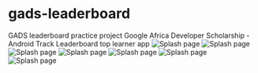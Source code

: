 # gads-leaderboard
 GADS leaderboard practice project
 Google Africa Developer Scholarship - Android Track Leaderboard top learner app
 ![Splash page](https://github.com/mohkatz/gads-leaderboard/blob/master/Screenshots/1.png?raw=true)
 ![Splash page](https://github.com/mohkatz/gads-leaderboard/blob/master/Screenshots/2.png?raw=true)
 ![Splash page](https://github.com/mohkatz/gads-leaderboard/blob/master/Screenshots/3.png?raw=true)
 ![Splash page](https://github.com/mohkatz/gads-leaderboard/blob/master/Screenshots/4.png?raw=true)
 ![Splash page](https://github.com/mohkatz/gads-leaderboard/blob/master/Screenshots/5.png?raw=true)
 ![Splash page](https://github.com/mohkatz/gads-leaderboard/blob/master/Screenshots/6.png?raw=true)
 ![Splash page](https://github.com/mohkatz/gads-leaderboard/blob/master/Screenshots/7.png?raw=true)
